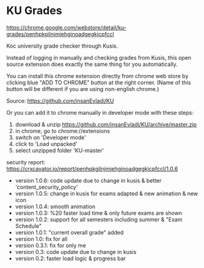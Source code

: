 # KU Grades

https://chrome.google.com/webstore/detail/ku-grades/penhpkgilnjmjehginoadgegkjcpfccl

Koc university grade checker through Kusis.

Instead of logging in manually and checking grades from Kusis, this open source extension does exactly the same thing for you automatically.

You can install this chrome extension directly from chrome web store by clicking blue "ADD TO CHROME" button at the right corner. (Name of this button will be different if you are using non-english chrome.)

Source: https://github.com/insanEvladi/KU

Or you can add it to chrome manually in developer mode with these steps:
1. download & unzip https://github.com/insanEvladi/KU/archive/master.zip
2. in chrome, go to chrome://extensions
3. switch on 'Developer mode'
4. click to 'Load unpacked'
5. select unzipped folder 'KU-master'

security report: https://crxcavator.io/report/penhpkgilnjmjehginoadgegkjcpfccl/1.0.6

- version 1.0.6: code update due to change in kusis & better 'content_security_policy'
- version 1.0.5: change in kusis for exams adapted & new animation & new icon
- version 1.0.4: smooth animation
- version 1.0.3: %20 faster load time & only future exams are shown
- version 1.0.2: support for all semesters including summer & "Exam Schedule"
- version 1.0.1: "current overall grade" added
- version 1.0: fix for all
- version 0.3.1: fix for only me
- version 0.3: code update due to change in kusis
- version 0.2: faster load logic & progress bar
